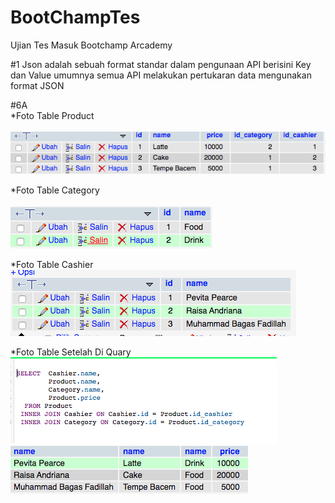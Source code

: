 # BootChampTes

Ujian Tes Masuk Bootchamp Arcademy

#1 Json adalah sebuah format standar dalam pengunaan API berisini Key dan Value umumnya semua API melakukan pertukaran data mengunakan format JSON

#6A\
\*Foto Table Product
\
\
![Image Table Product](images/productTable.png)

\*Foto Table Category
\
\
![Image Table Category](images/categoryTable.png)

\*Foto Table Cashier
![Image Table Cashier](images/cashierTable.png)

\*Foto Table Setelah Di Quary
![Image Table Cashier](images/quary.png)
![Image Table Cashier](images/quaryTable.png)
